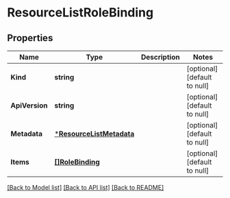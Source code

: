 # ResourceListRoleBinding

## Properties
Name | Type | Description | Notes
------------ | ------------- | ------------- | -------------
**Kind** | **string** |  | [optional] [default to null]
**ApiVersion** | **string** |  | [optional] [default to null]
**Metadata** | [***ResourceListMetadata**](ResourceListMetadata.md) |  | [optional] [default to null]
**Items** | [**[]RoleBinding**](RoleBinding.md) |  | [optional] [default to null]

[[Back to Model list]](../README.md#documentation-for-models) [[Back to API list]](../README.md#documentation-for-api-endpoints) [[Back to README]](../README.md)



